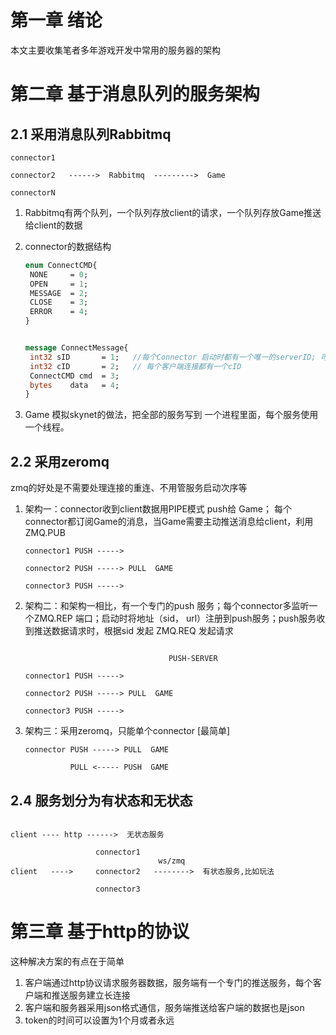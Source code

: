 # 第一章 绪论

本文主要收集笔者多年游戏开发中常用的服务器的架构





# 第二章 基于消息队列的服务架构



## 2.1 采用消息队列Rabbitmq

```
connector1

connector2   ------>  Rabbitmq  --------->  Game

connectorN
```

1. Rabbitmq有两个队列，一个队列存放client的请求，一个队列存放Game推送给client的数据

2. connector的数据结构

   ```protobuf
   enum ConnectCMD{
   	NONE	 = 0;
   	OPEN 	 = 1;
   	MESSAGE  = 2;
   	CLOSE    = 3;
   	ERROR    = 4;
   }
   
   
   message ConnectMessage{
   	int32 sID 		= 1;   //每个Connector 启动时都有一个唯一的serverID; 可以RPC某个服务获取
   	int32 cID 		= 2;   // 每个客户端连接都有一个cID
   	ConnectCMD cmd  = 3;
   	bytes 	 data   = 4;
   }
   ```

3. Game 模拟skynet的做法，把全部的服务写到 一个进程里面，每个服务使用一个线程。





## 2.2 采用zeromq

zmq的好处是不需要处理连接的重连、不用管服务启动次序等

1. 架构一：connector收到client数据用PIPE模式 push给 Game； 每个connector都订阅Game的消息，当Game需要主动推送消息给client，利用ZMQ.PUB

   ```
   connector1 PUSH ----->
   
   connector2 PUSH -----> PULL  GAME
   
   connector3 PUSH ----->
   ```

2. 架构二：和架构一相比，有一个专门的push 服务；每个connector多监听一个ZMQ.REP 端口；启动时将地址（sid， url）注册到push服务；push服务收到推送数据请求时，根据sid 发起 ZMQ.REQ 发起请求

   ```
   
                                   PUSH-SERVER
   
   connector1 PUSH ----->
   
   connector2 PUSH -----> PULL  GAME
   
   connector3 PUSH ----->
   ```

   

3. 架构三：采用zeromq，只能单个connector [最简单]

   ```shell
   connector PUSH -----> PULL  GAME
         
             PULL <----- PUSH  GAME 
   ```

   





## 2.4 服务划分为有状态和无状态

```

client ---- http ------>  无状态服务

                   connector1
                                 ws/zmq
client   ---->     connector2   -------->  有状态服务,比如玩法
               
                   connector3
```







# 第三章 基于http的协议

这种解决方案的有点在于简单



1. 客户端通过http协议请求服务器数据，服务端有一个专门的推送服务，每个客户端和推送服务建立长连接
2. 客户端和服务器采用json格式通信，服务端推送给客户端的数据也是json
3. token的时间可以设置为1个月或者永远